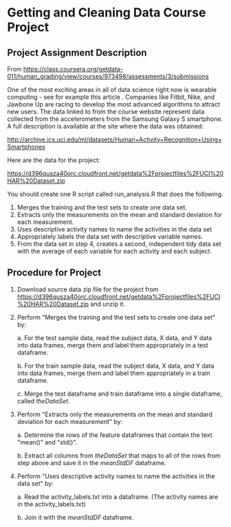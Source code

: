 # Getting and Cleaning Data Course Project
## Project Assignment Description 
From https://class.coursera.org/getdata-011/human_grading/view/courses/973498/assessments/3/submissions

One of the most exciting areas in all of data science right now is wearable computing - see for example this article . Companies like Fitbit, Nike, and Jawbone Up are racing to develop the most advanced algorithms to attract new users. The data linked to from the course website represent data collected from the accelerometers from the Samsung Galaxy S smartphone. A full description is available at the site where the data was obtained: 

http://archive.ics.uci.edu/ml/datasets/Human+Activity+Recognition+Using+Smartphones 

Here are the data for the project: 

https://d396qusza40orc.cloudfront.net/getdata%2Fprojectfiles%2FUCI%20HAR%20Dataset.zip 

You should create one R script called run_analysis.R that does the following. 

1. Merges the training and the test sets to create one data set.
2. Extracts only the measurements on the mean and standard deviation for each measurement. 
3. Uses descriptive activity names to name the activities in the data set
4. Appropriately labels the data set with descriptive variable names. 
5. From the data set in step 4, creates a second, independent tidy data set with the average of each variable for each activity and each subject.

## Procedure for Project
1.  Download source data zip file for the project from https://d396qusza40orc.cloudfront.net/getdata%2Fprojectfiles%2FUCI%20HAR%20Dataset.zip and unzip it.
2.  Perform "Merges the training and the test sets to create one data set" by:

    a. For the test sample data, read the subject data, X data, and Y data into data frames, merge them and label them appropriately in a test dataframe.

    b. For the train sample data, read the subject data, X data, and Y data into data frames, merge them and label them appropriately in a train dataframe.
    
    c. Merge the test dataframe and train dataframe into a single dataframe, called _theDataSet_.
    
3.  Perform "Extracts only the measurements on the mean and standard deviation for each measurement" by:

    a. Determine the rows of the feature dataframes that contain the text "mean()" and "std()".
    
    b. Extract all columns from _theDataSet_ that maps to all of the rows from step above and save it in the _meanStdDF_ dataframe.

4.  Perform "Uses descriptive activity names to name the activities in the data set" by:

    a. Read the activity_labels.txt into a dataframe.  (The activity names are in the activity_labels.txt)
    
    b. Join it with the _meanStdDF_ dataframe. 


